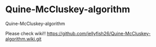 # Quine-McCluskey-algorithm
Quine-McCluskey-algorithm

Please check wiki!!
https://github.com/jellyfish26/Quine-McCluskey-algorithm.wiki.git
